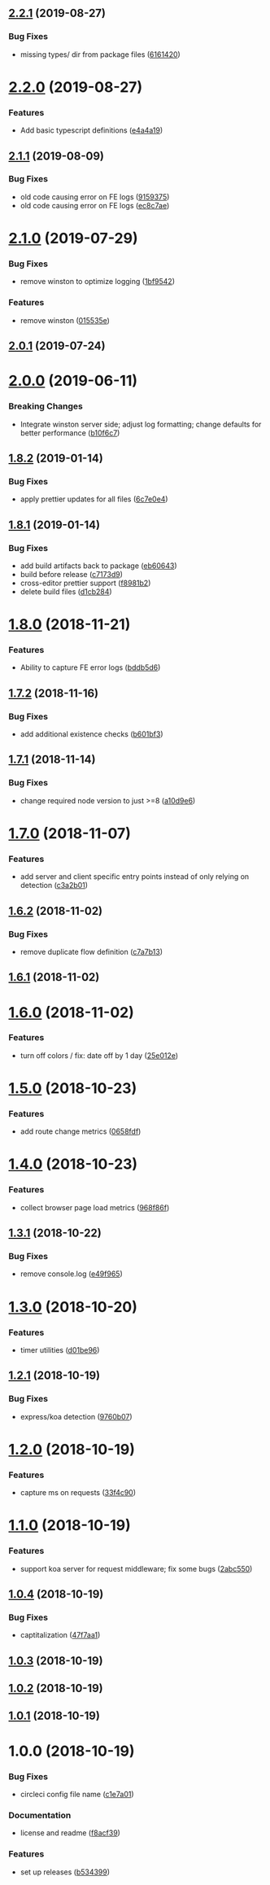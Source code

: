 ## [2.2.1](https://github.com/sprucelabsai/sprucebot-log/compare/v2.2.0...v2.2.1) (2019-08-27)


### Bug Fixes

* missing types/ dir from package files ([6161420](https://github.com/sprucelabsai/sprucebot-log/commit/6161420))

# [2.2.0](https://github.com/sprucelabsai/sprucebot-log/compare/v2.1.1...v2.2.0) (2019-08-27)


### Features

* Add basic typescript definitions ([e4a4a19](https://github.com/sprucelabsai/sprucebot-log/commit/e4a4a19))

## [2.1.1](https://github.com/sprucelabsai/sprucebot-log/compare/v2.1.0...v2.1.1) (2019-08-09)


### Bug Fixes

* old code causing error on FE logs ([9159375](https://github.com/sprucelabsai/sprucebot-log/commit/9159375))
* old code causing error on FE logs ([ec8c7ae](https://github.com/sprucelabsai/sprucebot-log/commit/ec8c7ae))

# [2.1.0](https://github.com/sprucelabsai/sprucebot-log/compare/v2.0.0...v2.1.0) (2019-07-29)


### Bug Fixes

* remove winston to optimize logging ([1bf9542](https://github.com/sprucelabsai/sprucebot-log/commit/1bf9542))


### Features

* remove winston ([015535e](https://github.com/sprucelabsai/sprucebot-log/commit/015535e))

## [2.0.1](https://github.com/sprucelabsai/sprucebot-log/compare/v2.0.0...v2.0.1) (2019-07-24)

# [2.0.0](https://github.com/sprucelabsai/sprucebot-log/compare/v1.8.2...v2.0.0) (2019-06-11)


### Breaking Changes

* Integrate winston server side; adjust log formatting; change defaults for better performance ([b10f6c7](https://github.com/sprucelabsai/sprucebot-log/commit/b10f6c7))

## [1.8.2](https://github.com/sprucelabsai/sprucebot-log/compare/v1.8.1...v1.8.2) (2019-01-14)


### Bug Fixes

* apply prettier updates for all files ([6c7e0e4](https://github.com/sprucelabsai/sprucebot-log/commit/6c7e0e4))

## [1.8.1](https://github.com/sprucelabsai/sprucebot-log/compare/v1.8.0...v1.8.1) (2019-01-14)


### Bug Fixes

* add build artifacts back to package ([eb60643](https://github.com/sprucelabsai/sprucebot-log/commit/eb60643))
* build before release ([c7173d9](https://github.com/sprucelabsai/sprucebot-log/commit/c7173d9))
* cross-editor prettier support ([f8981b2](https://github.com/sprucelabsai/sprucebot-log/commit/f8981b2))
* delete build files ([d1cb284](https://github.com/sprucelabsai/sprucebot-log/commit/d1cb284))

# [1.8.0](https://github.com/sprucelabsai/sprucebot-log/compare/v1.7.2...v1.8.0) (2018-11-21)


### Features

* Ability to capture FE error logs ([bddb5d6](https://github.com/sprucelabsai/sprucebot-log/commit/bddb5d6))

## [1.7.2](https://github.com/sprucelabsai/sprucebot-log/compare/v1.7.1...v1.7.2) (2018-11-16)


### Bug Fixes

* add additional existence checks ([b601bf3](https://github.com/sprucelabsai/sprucebot-log/commit/b601bf3))

## [1.7.1](https://github.com/sprucelabsai/sprucebot-log/compare/v1.7.0...v1.7.1) (2018-11-14)


### Bug Fixes

* change required node version to just >=8 ([a10d9e6](https://github.com/sprucelabsai/sprucebot-log/commit/a10d9e6))

# [1.7.0](https://github.com/sprucelabsai/sprucebot-log/compare/v1.6.2...v1.7.0) (2018-11-07)


### Features

* add server and client specific entry points instead of only relying on detection ([c3a2b01](https://github.com/sprucelabsai/sprucebot-log/commit/c3a2b01))

## [1.6.2](https://github.com/sprucelabsai/sprucebot-log/compare/v1.6.1...v1.6.2) (2018-11-02)


### Bug Fixes

* remove duplicate flow definition ([c7a7b13](https://github.com/sprucelabsai/sprucebot-log/commit/c7a7b13))

## [1.6.1](https://github.com/sprucelabsai/sprucebot-log/compare/v1.6.0...v1.6.1) (2018-11-02)

# [1.6.0](https://github.com/sprucelabsai/sprucebot-log/compare/v1.5.0...v1.6.0) (2018-11-02)


### Features

* turn off colors / fix: date off by 1 day ([25e012e](https://github.com/sprucelabsai/sprucebot-log/commit/25e012e))

# [1.5.0](https://github.com/sprucelabsai/sprucebot-log/compare/v1.4.0...v1.5.0) (2018-10-23)


### Features

* add route change metrics ([0658fdf](https://github.com/sprucelabsai/sprucebot-log/commit/0658fdf))

# [1.4.0](https://github.com/sprucelabsai/sprucebot-log/compare/v1.3.1...v1.4.0) (2018-10-23)


### Features

* collect browser page load metrics ([968f86f](https://github.com/sprucelabsai/sprucebot-log/commit/968f86f))

## [1.3.1](https://github.com/sprucelabsai/sprucebot-log/compare/v1.3.0...v1.3.1) (2018-10-22)


### Bug Fixes

* remove console.log ([e49f965](https://github.com/sprucelabsai/sprucebot-log/commit/e49f965))

# [1.3.0](https://github.com/sprucelabsai/sprucebot-log/compare/v1.2.1...v1.3.0) (2018-10-20)


### Features

* timer utilities ([d01be96](https://github.com/sprucelabsai/sprucebot-log/commit/d01be96))

## [1.2.1](https://github.com/sprucelabsai/sprucebot-log/compare/v1.2.0...v1.2.1) (2018-10-19)


### Bug Fixes

* express/koa detection ([9760b07](https://github.com/sprucelabsai/sprucebot-log/commit/9760b07))

# [1.2.0](https://github.com/sprucelabsai/sprucebot-log/compare/v1.1.0...v1.2.0) (2018-10-19)


### Features

* capture ms on requests ([33f4c90](https://github.com/sprucelabsai/sprucebot-log/commit/33f4c90))

# [1.1.0](https://github.com/sprucelabsai/sprucebot-log/compare/v1.0.4...v1.1.0) (2018-10-19)


### Features

* support koa server for request middleware; fix some bugs ([2abc550](https://github.com/sprucelabsai/sprucebot-log/commit/2abc550))

## [1.0.4](https://github.com/sprucelabsai/sprucebot-log/compare/v1.0.3...v1.0.4) (2018-10-19)


### Bug Fixes

* captitalization ([47f7aa1](https://github.com/sprucelabsai/sprucebot-log/commit/47f7aa1))

## [1.0.3](https://github.com/sprucelabsai/sprucebot-log/compare/v1.0.2...v1.0.3) (2018-10-19)

## [1.0.2](https://github.com/sprucelabsai/sprucebot-log/compare/v1.0.1...v1.0.2) (2018-10-19)

## [1.0.1](https://github.com/sprucelabsai/sprucebot-log/compare/v1.0.0...v1.0.1) (2018-10-19)

# 1.0.0 (2018-10-19)


### Bug Fixes

* circleci config file name ([c1e7a01](https://github.com/sprucelabsai/sprucebot-log/commit/c1e7a01))


### Documentation

* license and readme ([f8acf39](https://github.com/sprucelabsai/sprucebot-log/commit/f8acf39))


### Features

* set up releases ([b534399](https://github.com/sprucelabsai/sprucebot-log/commit/b534399))
